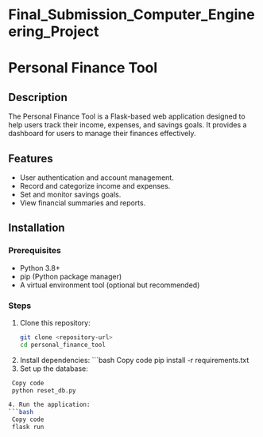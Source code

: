 # Final_Submission_Computer_Engineering_Project
# Personal Finance Tool

## Description
The Personal Finance Tool is a Flask-based web application designed to help users track their income, expenses, and savings goals. 
It provides a dashboard for users to manage their finances effectively.

## Features
- User authentication and account management.
- Record and categorize income and expenses.
- Set and monitor savings goals.
- View financial summaries and reports.

## Installation

### Prerequisites
- Python 3.8+
- pip (Python package manager)
- A virtual environment tool (optional but recommended)

### Steps
1. Clone this repository:
   ```bash
   git clone <repository-url>
   cd personal_finance_tool

2. Install dependencies:   ```bash
  Copy code
  pip install -r requirements.txt
3. Set up the database:
 ```bash
  Copy code
  python reset_db.py

4. Run the application:
 ```bash
  Copy code
  flask run
